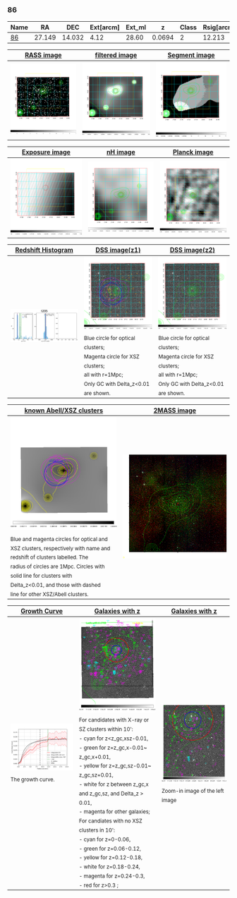 <div STYLE="page-break-after: always;"></div>

### 86

|Name          |RA          |DEC      | Ext[arcm] | Ext_ml | z    | Class| Rsig[arcmin] | CRsig[c/s] | CR500[c/s] | R500[Mpc] |L500[erg/s]|F500[erg/s/cm^2]| M500[Msun]|Tx[keV]|beta|GC(XSZ,Delta_z<0.01)| GC(OPT,Delta_z<0.01)|GC|alias|
|--------------|------------|------------|---|---|-----------|--------|------|------|----|----|----|----|----|----|----|----|----|----|---|
|[86](script/86.md)     | 27.149       | 14.032       | 4.12    | 28.60   | 0.0694 | 2   | 12.213 |0.133 |0.127 |0.711 |2.549e+43 |2.177e-12 |1.092e+14 |2.309 |0.530 |L03, |-, |L03, |t205|

|[RASS image](../image/86/86_img.pdf)|[filtered image](../image/86/86_fil.pdf)|[Segment image](../image/86/86_seg.pdf)|
|-------------------|--------------------|-------------------|
| <img src="../image/86/86_img.png" width="300">  | <img src="../image/86/86_fil.png" width="300">   | <img src="../image/86/86_seg.png" width="300">  |

|[Exposure image](../image/86/86_mex.pdf)| [nH image](../image/86/86_nh.pdf)| [Planck image](../image/86/86_p.pdf)|
|-------------------|--------------------|-------------------|
|<img src="../image/86/86_mex.png" width="300">   | <img src="../image/86/86_nh.png" width="300">    | <img src="../image/86/86_p.png" width="300"> |

|[Redshift Histogram](../image/86/86_zg.pdf) | [DSS image(z1)](../image/86/86_dss_z1.pdf)      |  [DSS image(z2)](../image/86/86_dss_z2.pdf)    |
|-------------------|--------------------|-------------------|
|<img src="../image/86/86_zg.png" width="300"> |<img src="../image/86/86_dss_z1.png" width="300"> <sub><br>Blue circle for optical clusters; <br>Magenta circle for XSZ clusters; <br>all with r=1Mpc; <br>Only GC with Delta_z<0.01 are shown. </sub>| <img src="../image/86/86_dss_z2.png" width="300"><sub><br>Blue circle for optical clusters; <br>Magenta circle for XSZ clusters; <br>all with r=1Mpc; <br>Only GC with Delta_z<0.01 are shown. </sub> |

|[known Abell/XSZ clusters](../image/86/86_m.pdf) | [2MASS image](../image/86/86_2mass.pdf)      |
|-------------------|-------------------|
|<img src=../image/86/86_m.png width="300"> <sub><br>Blue and magenta circles for optical and <br>XSZ clusters, respectively with name and <br>redshift of clusters labelled. The <br>radius of circles are 1Mpc. Circles with <br>solid line for clusters with <br>Delta_z<0.01, and those with dashed <br>line for other XSZ/Abell clusters.        </sub>|<img src="../image/86/86_2mass.png" width="300">  |

|[Growth Curve](../image/86/86_gca_all.png) |[Galaxies with z](../image/86/86_opt_ned.pdf) |[Galaxies with z](../image/86/86_opt_ned_zoom.pdf) |
|-------------------|-------------------|-------------------|
| <img src="../image/86/86_gca_all.png" width="300"> <sub><br>The growth curve.</sub>| <img src=../image/86/86_opt_ned.png width="300"> <br><sub> For candidates with X-ray or SZ clusters within 10': <br> - cyan for z<z_gc,xsz-0.01, <br> - green for z=z_gc,x-0.01~ z_gc,x+0.01, <br> - yellow for z=z_gc,sz-0.01~ z_gc,sz+0.01, <br> - white for z between z_gc,x and z_gc,sz, and Delta_z > 0.01, <br> - magenta for other galaxies; <br>For candiates with no XSZ clusters in 10': <br> - cyan for z=0-0.06, <br> - green for z=0.06-0.12, <br> - yellow for z=0.12-0.18, <br> - white for z=0.18-0.24, <br> - magenta for z=0.24-0.3, <br> - red for z>0.3 ;  </sub>|<img src=../image/86/86_opt_ned_zoom.png width="300">  <br><sub> Zoom-in image of the left image</sub>|




